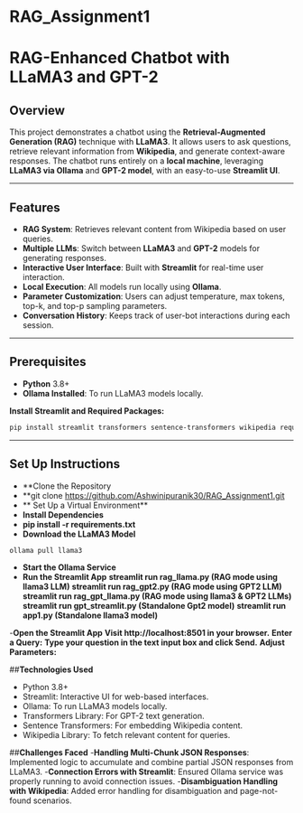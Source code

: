 # RAG_Assignment1



# **RAG-Enhanced Chatbot with LLaMA3 and GPT-2**

## **Overview**
This project demonstrates a chatbot using the **Retrieval-Augmented Generation (RAG)** technique with **LLaMA3**. It allows users to ask questions, retrieve relevant information from **Wikipedia**, and generate context-aware responses. The chatbot runs entirely on a **local machine**, leveraging **LLaMA3 via Ollama** and **GPT-2 model**, with an easy-to-use **Streamlit UI**.

---

## **Features**
- **RAG System**: Retrieves relevant content from Wikipedia based on user queries.
- **Multiple LLMs**: Switch between **LLaMA3** and **GPT-2** models for generating responses.
- **Interactive User Interface**: Built with **Streamlit** for real-time user interaction.
- **Local Execution**: All models run locally using **Ollama**.
- **Parameter Customization**: Users can adjust temperature, max tokens, top-k, and top-p sampling parameters.
- **Conversation History**: Keeps track of user-bot interactions during each session.

---

## **Prerequisites**
- **Python** 3.8+
- **Ollama Installed**: To run LLaMA3 models locally.

**Install Streamlit and Required Packages:**
```bash
pip install streamlit transformers sentence-transformers wikipedia requests
```



---

## **Set Up Instructions**

- **Clone the Repository
- **git clone https://github.com/Ashwinipuranik30/RAG_Assignment1.git
- ** Set Up a Virtual Environment**
- **Install Dependencies**
- **pip install -r requirements.txt**
- **Download the LLaMA3 Model**
```bash
ollama pull llama3
```
- **Start the Ollama Service**
- **Run the Streamlit App**
**streamlit run rag_llama.py (RAG mode using llama3 LLM)**
**streamlit run rag_gpt2.py (RAG mode using GPT2 LLM)**
**streamlit run rag_gpt_llama.py (RAG mode using llama3 & GPT2 LLMs)**
**streamlit run gpt_streamlit.py (Standalone Gpt2 model)**
**streamlit run app1.py (Standalone llama3 model)**

-**Open the Streamlit App**
**Visit http://localhost:8501 in your browser.**
**Enter a Query:**
**Type your question in the text input box and click Send.**
**Adjust Parameters:**


##**Technologies Used**
- Python 3.8+
- Streamlit: Interactive UI for web-based interfaces.
- Ollama: To run LLaMA3 models locally.
- Transformers Library: For GPT-2 text generation.
- Sentence Transformers: For embedding Wikipedia content.
- Wikipedia Library: To fetch relevant content for queries.


##**Challenges Faced**
-**Handling Multi-Chunk JSON Responses**:
Implemented logic to accumulate and combine partial JSON responses from LLaMA3.
-**Connection Errors with Streamlit**:
Ensured Ollama service was properly running to avoid connection issues.
-**Disambiguation Handling with Wikipedia**:
Added error handling for disambiguation and page-not-found scenarios.




